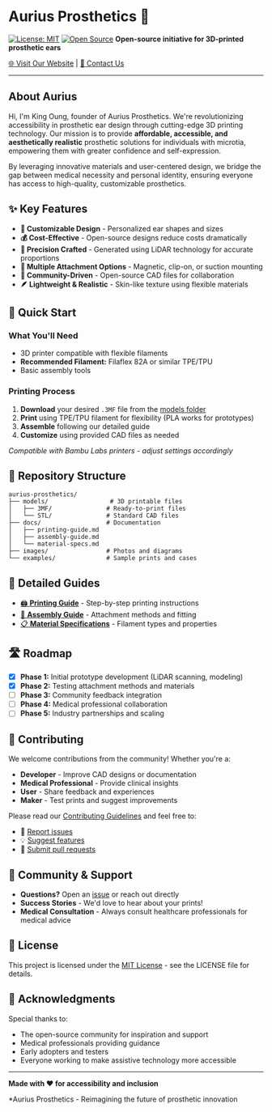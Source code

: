 # Aurius Prosthetics 🦻
[![License: MIT](https://img.shields.io/badge/License-MIT-yellow.svg)](https://opensource.org/licenses/MIT)
[![Open Source](https://badges.frapsoft.com/os/v1/open-source.svg?v=103)](https://opensource.org/)
**Open-source initiative for 3D-printed prosthetic ears**

[🌐 Visit Our Website](aurius.tw) | [📧 Contact Us](aurius.king@gmail.com)

---

## About Aurius

Hi, I'm King Oung, founder of Aurius Prosthetics. We're revolutionizing accessibility in prosthetic ear design through cutting-edge 3D printing technology. Our mission is to provide **affordable, accessible, and aesthetically realistic** prosthetic solutions for individuals with microtia, empowering them with greater confidence and self-expression.

By leveraging innovative materials and user-centered design, we bridge the gap between medical necessity and personal identity, ensuring everyone has access to high-quality, customizable prosthetics.

## ✨ Key Features

- **🎨 Customizable Design** - Personalized ear shapes and sizes
- **💰 Cost-Effective** - Open-source designs reduce costs dramatically
- **📐 Precision Crafted** - Generated using LiDAR technology for accurate proportions
- **🧲 Multiple Attachment Options** - Magnetic, clip-on, or suction mounting
- **🤝 Community-Driven** - Open-source CAD files for collaboration
- **🪶 Lightweight & Realistic** - Skin-like texture using flexible materials

## 🚀 Quick Start

### What You'll Need
- 3D printer compatible with flexible filaments
- **Recommended Filament:** Filaflex 82A or similar TPE/TPU
- Basic assembly tools

### Printing Process
1. **Download** your desired `.3MF` file from the [models folder](./models)
2. **Print** using TPE/TPU filament for flexibility (PLA works for prototypes)
3. **Assemble** following our detailed guide
4. **Customize** using provided CAD files as needed

*Compatible with Bambu Labs printers - adjust settings accordingly*

## 📁 Repository Structure

```
aurius-prosthetics/
├── models/                 # 3D printable files
│   ├── 3MF/               # Ready-to-print files
│   └── STL/               # Standard CAD files
├── docs/                  # Documentation
│   ├── printing-guide.md
│   ├── assembly-guide.md
│   └── material-specs.md
├── images/                # Photos and diagrams
└── examples/              # Sample prints and cases
```

## 📖 Detailed Guides

- [🖨️ **Printing Guide**](./docs/printing-guide.md) - Step-by-step printing instructions
- [🔧 **Assembly Guide**](./docs/assembly-guide.md) - Attachment methods and fitting
- [📋 **Material Specifications**](./docs/material-specs.md) - Filament types and properties

## 🛣️ Roadmap

- [x] **Phase 1:** Initial prototype development (LiDAR scanning, modeling)
- [x] **Phase 2:** Testing attachment methods and materials
- [ ] **Phase 3:** Community feedback integration
- [ ] **Phase 4:** Medical professional collaboration
- [ ] **Phase 5:** Industry partnerships and scaling

## 🤝 Contributing

We welcome contributions from the community! Whether you're a:
- **Developer** - Improve CAD designs or documentation
- **Medical Professional** - Provide clinical insights
- **User** - Share feedback and experiences
- **Maker** - Test prints and suggest improvements

Please read our [Contributing Guidelines](CONTRIBUTING.md) and feel free to:
- 🐛 [Report issues](../../issues)
- 💡 [Suggest features](../../issues)
- 🔄 [Submit pull requests](../../pulls)

## 💬 Community & Support

- **Questions?** Open an [issue](../../issues) or reach out directly
- **Success Stories** - We'd love to hear about your prints!
- **Medical Consultation** - Always consult healthcare professionals for medical advice

## 📄 License

This project is licensed under the [MIT License](LICENSE) - see the LICENSE file for details.

## 🙏 Acknowledgments

Special thanks to:
- The open-source community for inspiration and support
- Medical professionals providing guidance
- Early adopters and testers
- Everyone working to make assistive technology more accessible

---

**Made with ❤️ for accessibility and inclusion**

*Aurius Prosthetics - Reimagining the future of prosthetic innovation
